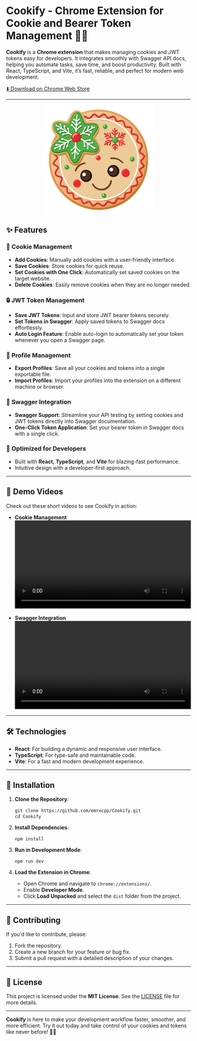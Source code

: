 

# Cookify - Chrome Extension for Cookie and Bearer Token Management 🍪🔑


**Cookify** is a **Chrome extension** that makes managing cookies and JWT tokens easy for developers. It integrates smoothly with Swagger API docs, helping you automate tasks, save time, and boost productivity. Built with React, TypeScript, and Vite, it’s fast, reliable, and perfect for modern web development.

[⬇️ Download on Chrome Web Store](https://chromewebstore.google.com/detail/cookify/mafdkfnimilggjneibkjfejlnhcecnjd)

---

<p align="center">
<img width="300" height="300" align="center" src="public/icon/icon.svg" alt="Cookify Logo" style="min-width: 300px">
</p>

## ✨ Features

### 🔑 **Cookie Management**
- **Add Cookies**: Manually add cookies with a user-friendly interface.
- **Save Cookies**: Store cookies for quick reuse.
- **Set Cookies with One Click**: Automatically set saved cookies on the target website.
- **Delete Cookies**: Easily remove cookies when they are no longer needed.

### 🔒 **JWT Token Management**
- **Save JWT Tokens**: Input and store JWT bearer tokens securely.
- **Set Tokens in Swagger**: Apply saved tokens to Swagger docs effortlessly.
- **Auto Login Feature**: Enable auto-login to automatically set your token whenever you open a Swagger page.

### 🔄 **Profile Management**
- **Export Profiles**: Save all your cookies and tokens into a single exportable file.
- **Import Profiles**: Import your profiles into the extension on a different machine or browser.

### 📜 **Swagger Integration**
- **Swagger Support**: Streamline your API testing by setting cookies and JWT tokens directly into Swagger documentation.
- **One-Click Token Application**: Set your bearer token in Swagger docs with a single click.

### 🚀 **Optimized for Developers**
- Built with **React**, **TypeScript**, and **Vite** for blazing-fast performance.
- Intuitive design with a developer-first approach.

---

## 🎥 Demo Videos
Check out these short videos to see Cookify in action:

- **Cookie Management**
<video src="https://github.com/user-attachments/assets/7a66f547-e6fe-48fa-8b02-711e3f048be8" controls width="100%"></video>



- **Swagger Integration**
<video src="https://github.com/user-attachments/assets/16af1a95-f036-42af-9e8d-cd79379d5511" controls width="100%"></video>


---


## 🛠️ Technologies

- **React**: For building a dynamic and responsive user interface.
- **TypeScript**: For type-safe and maintainable code.
- **Vite**: For a fast and modern development experience.

---


## 🚀 Installation

1. **Clone the Repository**:
   ```
   git clone https://github.com/emrecpp/Cookify.git
   cd Cookify
   ```

2. **Install Dependencies**:
   ```
   npm install
   ```

3. **Run in Development Mode**:
   ```
   npm run dev
   ```

4. **Load the Extension in Chrome**:
   - Open Chrome and navigate to `chrome://extensions/`.
   - Enable **Developer Mode**.
   - Click **Load Unpacked** and select the `dist` folder from the project.

---


## 🤝 Contributing

If you'd like to contribute, please:
1. Fork the repository.
2. Create a new branch for your feature or bug fix.
3. Submit a pull request with a detailed description of your changes.

---

## 📜 License

This project is licensed under the **MIT License**. See the [LICENSE](LICENSE) file for more details.

---

**Cookify** is here to make your development workflow faster, smoother, and more efficient. Try it out today and take control of your cookies and tokens like never before! 🚀🍪
